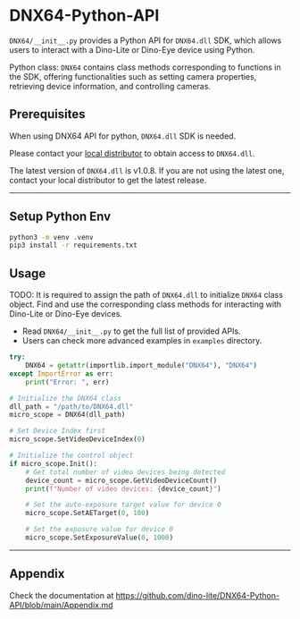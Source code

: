 # DNX64-Python-API

`DNX64/__init__.py` provides a Python API for `DNX64.dll` SDK, which allows users to interact with a Dino-Lite or Dino-Eye device using Python.

Python class: `DNX64` contains class methods corresponding to functions in the SDK, offering functionalities such as setting camera properties, retrieving device information, and controlling cameras.

## Prerequisites

When using DNX64 API for python, `DNX64.dll` SDK is needed.

Please contact your [local distributor](https://www.dino-lite.com/contact01.php) to obtain access to `DNX64.dll`.

The latest version of `DNX64.dll` is v1.0.8. If you are not using the latest one, contact your local distributor to get the latest release.

---

## Setup Python Env

```sh
python3 -m venv .venv
pip3 install -r requirements.txt
```

## Usage

TODO: It is required to assign the path of `DNX64.dll` to initialize `DNX64` class object. Find and use the corresponding class methods for interacting with Dino-Lite or Dino-Eye devices.

- Read `DNX64/__init__.py` to get the full list of provided APIs.
- Users can check more advanced examples in `examples` directory.

```py
try:
    DNX64 = getattr(importlib.import_module("DNX64"), "DNX64")
except ImportError as err:
    print("Error: ", err)

# Initialize the DNX64 class
dll_path = "/path/to/DNX64.dll"
micro_scope = DNX64(dll_path)

# Set Device Index first
micro_scope.SetVideoDeviceIndex(0)

# Initialize the control object
if micro_scope.Init():
    # Get total number of video devices being detected
    device_count = micro_scope.GetVideoDeviceCount()
    print(f"Number of video devices: {device_count}")

    # Set the auto-exposure target value for device 0
    micro_scope.SetAETarget(0, 100)

    # Set the exposure value for device 0
    micro_scope.SetExposureValue(0, 1000)
```

---

## Appendix

Check the documentation at https://github.com/dino-lite/DNX64-Python-API/blob/main/Appendix.md
